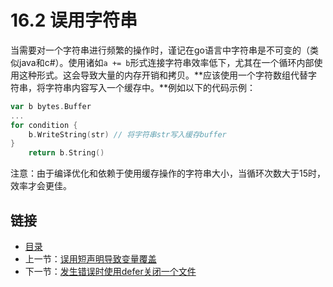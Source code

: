 # 16.2 误用字符串

当需要对一个字符串进行频繁的操作时，谨记在go语言中字符串是不可变的（类似java和c#）。使用诸如`a += b`形式连接字符串效率低下，尤其在一个循环内部使用这种形式。这会导致大量的内存开销和拷贝。**应该使用一个字符数组代替字符串，将字符串内容写入一个缓存中。**例如以下的代码示例：

```go
var b bytes.Buffer
...
for condition {
    b.WriteString(str) // 将字符串str写入缓存buffer
}
    return b.String()
```

注意：由于编译优化和依赖于使用缓存操作的字符串大小，当循环次数大于15时，效率才会更佳。

## 链接

- [目录](directory.md)
- 上一节：[误用短声明导致变量覆盖](16.1.md)
- 下一节：[发生错误时使用defer关闭一个文件](16.3.md)